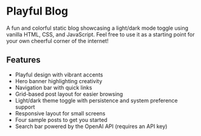 # Playful Blog

A fun and colorful static blog showcasing a light/dark mode toggle using vanilla HTML, CSS, and JavaScript. Feel free to use it as a starting point for your own cheerful corner of the internet!

## Features
- Playful design with vibrant accents
- Hero banner highlighting creativity
- Navigation bar with quick links
- Grid-based post layout for easier browsing
- Light/dark theme toggle with persistence and system preference support
- Responsive layout for small screens
- Four sample posts to get you started
- Search bar powered by the OpenAI API (requires an API key)
